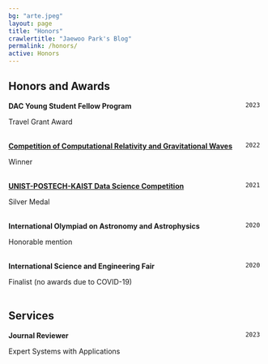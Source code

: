 ```yaml
---
bg: "arte.jpeg"
layout: page
title: "Honors"
crawlertitle: "Jaewoo Park's Blog"
permalink: /honors/
active: Honors
---
```


## Honors and Awards

<div style="float: right"> <code> 2023 </code> </div> 

__DAC Young Student Fellow Program__ 


Travel Grant Award
<br/>
<br/>

<div style="float: right"> <code> 2022 </code> </div> 

__[Competition of Computational Relativity and Gravitational Waves](https://school.gw.nr.re.kr/2022/winter/)__ 


Winner
<br/>
<br/>


<div style="float: right"> <code> 2021 </code> </div> 

__[UNIST-POSTECH-KAIST Data Science Competition](http://news.unist.ac.kr/successful-completion-of-2021-unist-postech-kaist-data-science-competition/)__

Silver Medal
<br/>
<br/>

<div style="float: right"> <code> 2020 </code> </div> 

__International Olympiad on Astronomy and Astrophysics__ 


Honorable mention
<br/>
<br/>

<div style="float: right"> <code> 2020 </code> </div> 

__International Science and Engineering Fair__ 


Finalist (no awards due to COVID-19)
<br/>
<br/>



## Services

<div style="float: right"> <code> 2023 </code> </div> 

__Journal Reviewer__ 


Expert Systems with Applications
<br/>
